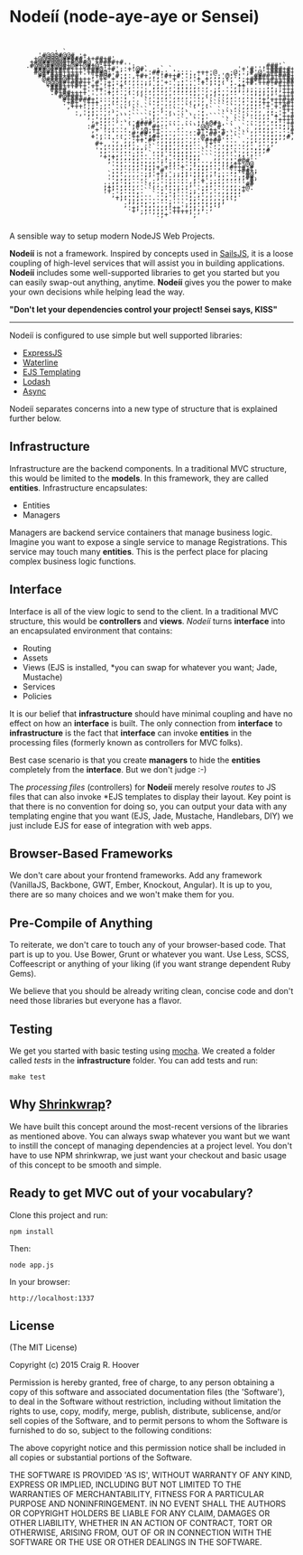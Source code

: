 Nodeíí (node-aye-aye or Sensei)
========

<pre style="font: 12px/6px monospace;">                                             
                                                                                    
                                                                                    
                                                                                    
           :,`                                                                      
       '#@@@#@@#,:+.                                                                
      +@@@@@@#####:++##+#'                                                          
     +#@##@@@#+#@##@,+####+#                                                        
    .#@@@##@@#+@#+@#+@:++''''';                               ,###'`                
     '###@#####++++###@:+#';:+'@#`  ;` `.               '+'#'''+###+#+''            
      #@###+#+++++'+###@;'+',''#'':##;:.'::::,+++:@  .;@:';#'@'+###+#+###.          
       ##'###+###''';+#@#'#:;:,+#+,,;'#++#'';:;';;,;'@;';'''####++###+####+         
       `@####@#+#+++''++'+';;,,;'',';'''+':'''+,+.::;:.':;+###++#+++###+####        
        '@@@##+###++'#';+;:,:.,.:;,';'+:';;':':+:;:;.`;.,;+#'++#+##+####++###.      
         +###+++#++'++''+;'+`,.::'';;;,,:;::;;,','';`.:,++''''';;'+++++++##+##      
          ####''''+''++';;;::,.,,;,;:,,.,;;;,:.:,.;...,,;;;;:;;::;;+++#+++###@      
          :#+##++++'''''+,:.,:.,,.:,::,,:::::;,.,,;:,,::'.':;;;;;''++##+'+'###      
           '#@###+';':'''....`.``.,.:,,.,,,,::.,.:`::,,.,,::';';''+++++#+#+###      
            '#+#####+;::::;.;,..``..;.:,,:..,.:,`.`..,:..,:;:;+'+++#+##+##+#+#      
             :+#+';+++',.::..,.. `.:;.,,.....,,,.````...,:,;;;++'+++#+#####+#+      
              ,+++';;:;,:`...`.` ``,:,....,``:',:````.`,.,,:;:'+'+'#++++#++#+.      
               `''',:...,,.``.````.,.,.,`...``.,`` `.....,::,,';;''+++#+##+#;       
                :,';;..,.`,...`` `.;.`.,...`...:.  ````.`.,,,,,::;'+'+#++###;       
                  ';':,,,,.``.`````;,..``.`.`..;.````.`.`.`..,,;'+'++######+,       
                    ;'.;,.,..,.,;';',.....`..`.;..,.``.```..:,,:,;++++#+#+#;        
                     +::..`.`..####':,,.......;'+@#+.`.```...,:,:::;+#++##'         
                   :#'';,,..,`;#::'#+..``,.```'@@;'#'``..`.`,,,,,::;;+###'          
                    ,+''......';;@;++.......,.++:++:+...`..,,::;,.':'#'+'           
                    ..,':',..:#;##;:+,..,.....#;:##:#,`.```,,::,;,:,:+' `           
                    +',':..:,.++;:;#+,:,,,,..,'@:::+'::```.,,,;;;,;;#,              
                    `'''':,`,,;++'#+;,:,,,,.,,:'#+##':..`.,,.,::;;                  
                     #+,,.,.,,.'':.`.,;::,,,,..`;+;:,.,..,,:',:,;                   
                     '...;,;:',;,,``.,;;,,:::...``.,.;:...,.,,,,                    
                     ':;..:,.:'::``,.:'::,,::..```.,,;,..,,:;;;#                    
                      ;:.,,,::;;:.`.:;':;;:;;,,```.,,:.`,,:,:.                      
                       +;+;,,,;,:...:';':;;:;;,```,,.,.:';''.                       
                        ;':,:::;..,,';';,::':;:..,.,.,;,#@#'                        
                         '::,,;;::,:''';;:.':;,,,,::;;,++'@@                        
                         ':;.,;;';;;+'+'''+',';;;::,''#++#;#                        
                         ::,...:'';''#'''';:'::;:.,''';;+##+;                       
                        `;::,,,,:;;'+;;';;;;:;;;,,';:::;';#@'                       
                        ':;,,,..,:'';'';'';'';':''';;,,,;;##,                       
                        ',;::,....,;'':.::.:,;'+';;.,:::'''#`                       
                       ;;;:,;;,,.`.,;',;:,:,,''';;::,,,,''##                        
                       ;+;:;::,..``.:;'::,..''';;:,:.,:,:+@.                        
                       '+'';:::,.```.;':;''';;';:,.,,,;;;+                          
                       '';':,::;...`.:;';''';';:,,..,;:;:                           
                          +;:::;.....,:''''';;:,,,,.,::;                            
                          ''';;;:,.,.::;'''';;,:,,,:;'`                             
                            ;'';::,:,,,;''';;;:::;:;'                               
                             :+;';;::,:'++'';;,;';'`                                
                              +';;:;;;''++++;';':                                   
                                    :;+'''''';                                      
                                                                                    
                                                                                    
</pre>

A sensible way to setup modern NodeJS Web Projects.

__Nodeíí__ is not a framework. Inspired by concepts used in [SailsJS](http://sailsjs.org/ "SailsJS"), it is a loose coupling of high-level services that will assist you in building applications. __Nodeíí__ includes some well-supported libraries to get you started but you can easily swap-out anything, anytime. __Nodeíí__ gives you the power to make your own decisions while helping lead the way.


__"Don't let your dependencies control your project! Sensei says, KISS"__
_____________________________________________________

Nodeíí is configured to use simple but well supported libraries:

- [ExpressJS](http://expressjs.com/ "ExpressJS")
- [Waterline](https://github.com/balderdashy/waterline "Waterline")
- [EJS Templating](https://github.com/tj/ejs "EJS")
- [Lodash](https://lodash.com/ "lodash")
- [Async](https://github.com/caolan/async "Async")

Nodeíí separates concerns into a new type of structure that is explained further below.

Infrastructure
---------------
Infrastructure are the backend components.  In a traditional MVC structure, this would be limited to the __models__. In this framework, they are called __entities__.  Infrastructure encapsulates:

- Entities
- Managers

Managers are backend service containers that manage business logic.  Imagine you want to expose a single service to manage Registrations.  This service may touch many __entities__. This is the perfect place for placing complex business logic functions.

Interface
---------------
Interface is all of the view logic to send to the client.  In a traditional MVC structure, this would be __controllers__  and __views__. _Nodeíí_ turns __interface__ into an encapsulated environment that contains:

- Routing
- Assets
- Views (EJS is installed, *you can swap for whatever you want; Jade, Mustache)
- Services
- Policies

It is our belief that __infrastructure__ should have minimal coupling and have no effect on how an __interface__ is built. The only connection from __interface__ to __infrastructure__ is the fact that __interface__ can invoke __entities__ in the processing files (formerly known as controllers for MVC folks). 

Best case scenario is that you create __managers__ to hide the __entities__ completely from the __interface__.  But we don't judge :-)

The _processing files_ (controllers) for __Nodeíí__ merely resolve _routes_ to JS files that can also invoke *EJS templates to display their layout. Key point is that there is no convention for doing so, you can output your data with any templating engine that you want (EJS, Jade, Mustache, Handlebars, DIY) we just include EJS for ease of integration with web apps.

Browser-Based Frameworks
---------------
We don't care about your frontend frameworks. Add any framework (VanillaJS, Backbone, GWT, Ember, Knockout, Angular).  It is up to you, there are so many choices and we won't make them for you. 

Pre-Compile of Anything
---------------
To reiterate, we don't care to touch any of your browser-based code.  That part is up to you.  Use Bower, Grunt or whatever you want. Use Less, SCSS, Coffeescript or anything of your liking (if you want strange dependent Ruby Gems). 

We believe that you should be already writing clean, concise code and don't need those libraries but everyone has a flavor.

Testing
---------------
We get you started with basic testing using [mocha](https://mochajs.org/ "mocha").  We created a folder called _tests_ in the __infrastructure__ folder.  You can add tests and run:

    make test

Why [Shrinkwrap](https://docs.npmjs.com/cli/shrinkwrap "Shrinkwrap")?
---------------
We have built this concept around the most-recent versions of the libraries as mentioned above.  You can always swap whatever you want but we want to instill the concept of managing dependencies at a project level.  You don't have to use NPM shrinkwrap, we just want your checkout and basic usage of this concept to be smooth and simple.

## Ready to get MVC out of your vocabulary?

Clone this project and run:

    npm install
   
Then:

    node app.js

In your browser:

    http://localhost:1337
    
License
---------------
(The MIT License)

Copyright (c) 2015 Craig R. Hoover <crh3675 at gmail.com>

Permission is hereby granted, free of charge, to any person obtaining a copy of this software and associated documentation files (the 'Software'), to deal in the Software without restriction, including without limitation the rights to use, copy, modify, merge, publish, distribute, sublicense, and/or sell copies of the Software, and to permit persons to whom the Software is furnished to do so, subject to the following conditions:

The above copyright notice and this permission notice shall be included in all copies or substantial portions of the Software.

THE SOFTWARE IS PROVIDED 'AS IS', WITHOUT WARRANTY OF ANY KIND, EXPRESS OR IMPLIED, INCLUDING BUT NOT LIMITED TO THE WARRANTIES OF MERCHANTABILITY, FITNESS FOR A PARTICULAR PURPOSE AND NONINFRINGEMENT. IN NO EVENT SHALL THE AUTHORS OR COPYRIGHT HOLDERS BE LIABLE FOR ANY CLAIM, DAMAGES OR OTHER LIABILITY, WHETHER IN AN ACTION OF CONTRACT, TORT OR OTHERWISE, ARISING FROM, OUT OF OR IN CONNECTION WITH THE SOFTWARE OR THE USE OR OTHER DEALINGS IN THE SOFTWARE.    
